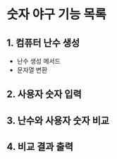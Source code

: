 # 숫자 야구 기능 목록
   
## 1. 컴퓨터 난수 생성
   - 난수 생성 메서드
   - 문자열 변환
## 2. 사용자 숫자 입력
## 3. 난수와 사용자 숫자 비교
## 4. 비교 결과 출력
